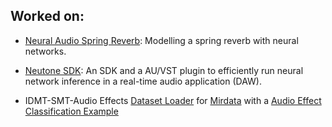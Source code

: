 ## Worked on:

+ [Neural Audio Spring Reverb](https://github.com/francescopapaleo/neural-audio-spring-reverb/):
Modelling a spring reverb with neural networks.

+ [Neutone SDK](https://github.com/QosmoInc/neutone_sdk):
An SDK and a AU/VST plugin to efficiently run neural network inference in a real-time audio application (DAW).

+ IDMT-SMT-Audio Effects [Dataset Loader](https://github.com/mir-dataset-loaders/mirdata/blob/master/mirdata/datasets/idmt_smt_audio_effects.py) for [Mirdata](https://github.com/mir-dataset-loaders/mirdata/blob/master/) with a [Audio Effect Classification Example](https://github.com/francescopapaleo/mirdata-notebooks/blob/master/idmt_smt_audio_effects/audio_effects_classifier.ipynb)

<!-- ### Learning -->
<!-- - [Cmajor](https://github.com/francescopapaleo/cmajor-workshop) A programming language for audio software development -->
